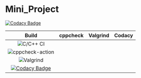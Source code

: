 # Mini_Project

[![Codacy Badge](https://api.codacy.com/project/badge/Grade/1f619ad679f0446d86b6e49820450081)](https://app.codacy.com/gh/stepin104570/Mini_Project?utm_source=github.com&utm_medium=referral&utm_content=stepin104570/Mini_Project&utm_campaign=Badge_Grade)

|Build|cppcheck|Valgrind|Codacy|
|:--:|:--:|:--:|:--:|
![C/C++ CI](https://github.com/stepin104570/Mini_Project/workflows/C/C++%20CI/badge.svg?branch=main)|
![cppcheck-action](https://github.com/stepin104570/Mini_Project/workflows/cppcheck-action/badge.svg?branch=main)|
![Valgrind](https://github.com/stepin104570/Mini_Project/workflows/Valgrind/badge.svg?branch=main)|
[![Codacy Badge](https://api.codacy.com/project/badge/Grade/1f619ad679f0446d86b6e49820450081)](https://app.codacy.com/gh/stepin104570/Mini_Project?utm_source=github.com&utm_medium=referral&utm_content=stepin104570/Mini_Project&utm_campaign=Badge_Grade)|
